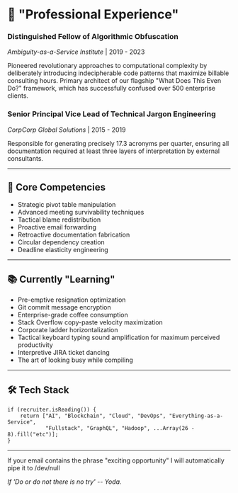 # 💼 "Professional Experience"

### Distinguished Fellow of Algorithmic Obfuscation
*Ambiguity-as-a-Service Institute* | 2019 - 2023

Pioneered revolutionary approaches to computational complexity by deliberately introducing indecipherable code patterns that maximize billable consulting hours. Primary architect of our flagship "What Does This Even Do?" framework, which has successfully confused over 500 enterprise clients.

### Senior Principal Vice Lead of Technical Jargon Engineering
*CorpCorp Global Solutions* | 2015 - 2019

Responsible for generating precisely 17.3 acronyms per quarter, ensuring all documentation required at least three layers of interpretation by external consultants.

---

## 🚀 Core Competencies
- Strategic pivot table manipulation
- Advanced meeting survivability techniques
- Tactical blame redistribution
- Proactive email forwarding
- Retroactive documentation fabrication
- Circular dependency creation
- Deadline elasticity engineering

---

## 📚 Currently "Learning"
- Pre-emptive resignation optimization
- Git commit message encryption
- Enterprise-grade coffee consumption
- Stack Overflow copy-paste velocity maximization
- Corporate ladder horizontalization
- Tactical keyboard typing sound amplification for maximum perceived productivity
- Interpretive JIRA ticket dancing
- The art of looking busy while compiling

---

## 🛠️ Tech Stack
```
if (recruiter.isReading()) {
    return ["AI", "Blockchain", "Cloud", "DevOps", "Everything-as-a-Service", 
            "Fullstack", "GraphQL", "Hadoop", ...Array(26 - 8).fill("etc")];
}
```

---

If your email contains the phrase "exciting opportunity" I will automatically pipe it to /dev/null

*If 'Do or do not there is no try' -- Yoda.*
